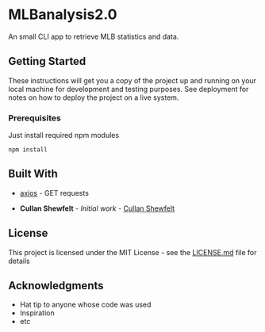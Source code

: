 # MLBanalysis2.0
An small CLI app to retrieve MLB statistics and data.

## Getting Started

These instructions will get you a copy of the project up and running on your local machine for development and testing purposes. See deployment for notes on how to deploy the project on a live system.

### Prerequisites

Just install required npm modules

```
npm install
```

## Built With

* [axios](https://github.com/axios/axios) - GET requests

* **Cullan Shewfelt** - *Initial work* - [Cullan Shewfelt](https://github.com/cullanshewfelt)


## License

This project is licensed under the MIT License - see the [LICENSE.md](LICENSE.md) file for details

## Acknowledgments

* Hat tip to anyone whose code was used
* Inspiration
* etc
